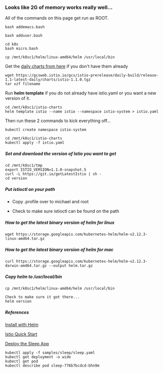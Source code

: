 
### Looks like 2G of memory works really well...

All of the commands on this page get run as ROOT.

```
bash addemacs.bash

bash adduser.bash

cd k8s
bash micro.bash

cp /mnt/k8sc1/helm/linux-amd64/helm /usr/local/bin
```

Get the
[daily charts from here](https://gcsweb.istio.io/gcs/istio-prerelease/daily-build/release-1.1-latest-daily)
if you don't have them already

```
wget https://gcsweb.istio.io/gcs/istio-prerelease/daily-build/release-1.1-latest-daily/charts/istio-1.1.0.tgz
tar xzf filename
```

Run **helm template** if you do not already have istio.yaml or you want a new version of it.

```
cd /mnt/k8sc1/istio-charts
helm template istio --name istio --namespace istio-system > istio.yaml
```

Then run these 2 commands to kick everything off...

```
kubectl create namespace istio-system

cd /mnt/k8sc1/istio-charts
kubectl apply -f istio.yaml
```

##### Set and download the version of Istio you want to get

```
cd /mnt/k8sc1/tmp
export ISTIO_VERSION=1.1.0-snapshot.5
curl -L https://git.io/getLatestIstio | sh -
cd version
```

##### Put istioctl on your path

 * Copy .profile over to michael and root

 * Check to make sure istioctl can be found on the path


##### How to get the latest binary version of helm for linux

```
wget https://storage.googleapis.com/kubernetes-helm/helm-v2.12.3-linux-amd64.tar.gz
```

##### How to get the latest binary version of helm for mac

```
curl https://storage.googleapis.com/kubernetes-helm/helm-v2.12.3-darwin-amd64.tar.gz --output helm.tar.gz
```

##### Copy helm to /usr/local/bin

```
cp /mnt/k8sc1/helm/linux-amd64/helm /usr/local/bin

Check to make sure it got there...
helm version
```

##### References

[Install with Helm](https://istio.io/docs/setup/kubernetes/helm-install/#option-1-install-with-helm-via-helm-template)

[Istio Quick Start](https://istio.io/docs/setup/kubernetes/quick-start/)

[Deploy the Sleep App](https://istio.io/docs/setup/kubernetes/sidecar-injection/#deploying-an-app)

```
kubectl apply -f samples/sleep/sleep.yaml
kubectl get deployment -o wide
kubectl get pod
kubectl describe pod sleep-776b7bcdcd-bhn9m
```
